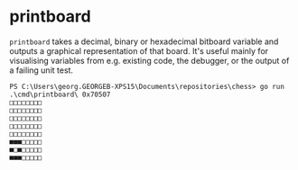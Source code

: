 # printboard

`printboard` takes a decimal, binary or hexadecimal bitboard variable and
outputs a graphical representation of that board. It's useful mainly for
visualising variables from e.g. existing code, the debugger, or the output of a
failing unit test.

```
PS C:\Users\georg.GEORGEB-XPS15\Documents\repositories\chess> go run .\cmd\printboard\ 0x70507
□□□□□□□□
□□□□□□□□
□□□□□□□□
□□□□□□□□
□□□□□□□□
■■■□□□□□
■□■□□□□□
■■■□□□□□
```
